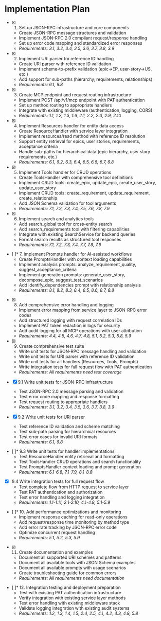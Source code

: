 # Implementation Plan

- [x] 1. Set up JSON-RPC infrastructure and core components
  - Create JSON-RPC message structures and validation
  - Implement JSON-RPC 2.0 compliant request/response handling
  - Set up error code mapping and standardized error responses
  - _Requirements: 3.1, 3.2, 3.4, 3.5, 3.6, 3.7, 3.8, 3.9_

- [x] 2. Implement URI parser for reference ID handling
  - Create URI parser with reference ID validation
  - Implement scheme-to-prefix validation (epic->EP, user-story->US, etc.)
  - Add support for sub-paths (hierarchy, requirements, relationships)
  - _Requirements: 6.1, 6.8_

- [x] 3. Create MCP endpoint and request routing infrastructure
  - Implement POST /api/v1/mcp endpoint with PAT authentication
  - Set up method routing to appropriate handlers
  - Integrate with existing middleware (authentication, logging, CORS)
  - _Requirements: 1.1, 1.2, 1.3, 1.6, 2.1, 2.2, 2.3, 2.9, 2.10_

- [x] 4. Implement Resources handler for entity data access
  - Create ResourceHandler with service layer integration
  - Implement resources/read method with reference ID resolution
  - Support entity retrieval for epics, user stories, requirements, acceptance criteria
  - Handle sub-paths for hierarchical data (epic hierarchy, user story requirements, etc.)
  - _Requirements: 6.1, 6.2, 6.3, 6.4, 6.5, 6.6, 6.7, 6.8_

- [x] 5. Implement Tools handler for CRUD operations
  - Create ToolsHandler with comprehensive tool definitions
  - Implement CRUD tools: create_epic, update_epic, create_user_story, update_user_story
  - Implement CRUD tools: create_requirement, update_requirement, create_relationship
  - Add JSON Schema validation for tool arguments
  - _Requirements: 7.1, 7.2, 7.3, 7.4, 7.5, 7.6, 7.8, 7.9_

- [x] 6. Implement search and analytics tools
  - Add search_global tool for cross-entity search
  - Add search_requirements tool with filtering capabilities
  - Integrate with existing SearchService for backend queries
  - Format search results as structured tool responses
  - _Requirements: 7.1, 7.2, 7.3, 7.4, 7.7, 7.8, 7.9_

- [ ]* 7. Implement Prompts handler for AI-assisted workflows
  - Create PromptsHandler with context loading capabilities
  - Implement analysis prompts: analyze_requirement_quality, suggest_acceptance_criteria
  - Implement generation prompts: generate_user_story, decompose_epic, suggest_test_scenarios
  - Add identify_dependencies prompt with relationship analysis
  - _Requirements: 8.1, 8.2, 8.3, 8.4, 8.5, 8.6, 8.7, 8.8_

- [x] 8. Add comprehensive error handling and logging
  - Implement error mapping from service layer to JSON-RPC error codes
  - Add structured logging with request correlation IDs
  - Implement PAT token redaction in logs for security
  - Add audit logging for all MCP operations with user attribution
  - _Requirements: 4.4, 4.5, 4.6, 4.7, 4.8, 5.1, 5.2, 5.3, 5.8, 5.9_

- [x] 9. Create comprehensive test suite
  - Write unit tests for JSON-RPC message handling and validation
  - Write unit tests for URI parser with reference ID validation
  - Write unit tests for all handlers (Resources, Tools, Prompts)
  - Write integration tests for full request flow with PAT authentication
  - _Requirements: All requirements need test coverage_

- [x] 9.1 Write unit tests for JSON-RPC infrastructure
  - Test JSON-RPC 2.0 message parsing and validation
  - Test error code mapping and response formatting
  - Test request routing to appropriate handlers
  - _Requirements: 3.1, 3.2, 3.4, 3.5, 3.6, 3.7, 3.8, 3.9_

- [x] 9.2 Write unit tests for URI parser
  - Test reference ID validation and scheme matching
  - Test sub-path parsing for hierarchical resources
  - Test error cases for invalid URI formats
  - _Requirements: 6.1, 6.8_

- [ ]* 9.3 Write unit tests for handler implementations
  - Test ResourceHandler entity retrieval and formatting
  - Test ToolsHandler CRUD operations and search functionality
  - Test PromptsHandler context loading and prompt generation
  - _Requirements: 6.1-6.8, 7.1-7.9, 8.1-8.8_

- [x] 9.4 Write integration tests for full request flow
  - Test complete flow from HTTP request to service layer
  - Test PAT authentication and authorization
  - Test error handling and logging integration
  - _Requirements: 1.1-1.11, 2.1-2.10, 4.1-4.8, 5.1-5.9_

- [ ]* 10. Add performance optimizations and monitoring
  - Implement response caching for read-only operations
  - Add request/response time monitoring by method type
  - Add error rate tracking by JSON-RPC error code
  - Optimize concurrent request handling
  - _Requirements: 5.1, 5.2, 5.3, 5.9_

- [x] 11. Create documentation and examples
  - Document all supported URI schemes and patterns
  - Document all available tools with JSON Schema examples
  - Document all available prompts with usage scenarios
  - Create troubleshooting guide for common errors
  - _Requirements: All requirements need documentation_

- [ ]* 12. Integration testing and deployment preparation
  - Test with existing PAT authentication infrastructure
  - Verify integration with existing service layer methods
  - Test error handling with existing middleware stack
  - Validate logging integration with existing audit systems
  - _Requirements: 1.2, 1.3, 1.4, 1.5, 2.4, 2.5, 4.1, 4.2, 4.3, 4.8, 5.8_